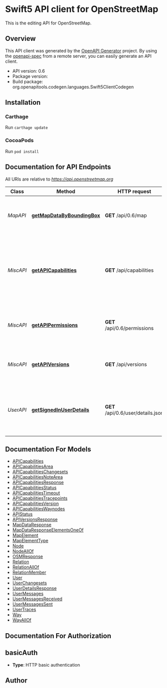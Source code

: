 # Swift5 API client for OpenStreetMap

This is the editing API for OpenStreetMap.

## Overview
This API client was generated by the [OpenAPI Generator](https://openapi-generator.tech) project.  By using the [openapi-spec](https://github.com/OAI/OpenAPI-Specification) from a remote server, you can easily generate an API client.

- API version: 0.6
- Package version: 
- Build package: org.openapitools.codegen.languages.Swift5ClientCodegen

## Installation

### Carthage

Run `carthage update`

### CocoaPods

Run `pod install`

## Documentation for API Endpoints

All URIs are relative to *https://api.openstreetmap.org*

Class | Method | HTTP request | Description
------------ | ------------- | ------------- | -------------
*MapAPI* | [**getMapDataByBoundingBox**](docs/MapAPI.md#getmapdatabyboundingbox) | **GET** /api/0.6/map | Retrieves map data by the given bounding box.
*MiscAPI* | [**getAPICapabilities**](docs/MiscAPI.md#getapicapabilities) | **GET** /api/capabilities | This API call is meant to provide information about the capabilities and limitations of the current API.
*MiscAPI* | [**getAPIPermissions**](docs/MiscAPI.md#getapipermissions) | **GET** /api/0.6/permissions | Returns the permissions granted to the current API connection.
*MiscAPI* | [**getAPIVersions**](docs/MiscAPI.md#getapiversions) | **GET** /api/versions | Returns a list of API versions supported by this instance.
*UserAPI* | [**getSignedInUserDetails**](docs/UserAPI.md#getsignedinuserdetails) | **GET** /api/0.6/user/details.json | Get the user&#39;s profile as well as their OSM messages and preferences


## Documentation For Models

 - [APICapabilities](docs/APICapabilities.md)
 - [APICapabilitiesArea](docs/APICapabilitiesArea.md)
 - [APICapabilitiesChangesets](docs/APICapabilitiesChangesets.md)
 - [APICapabilitiesNoteArea](docs/APICapabilitiesNoteArea.md)
 - [APICapabilitiesResponse](docs/APICapabilitiesResponse.md)
 - [APICapabilitiesStatus](docs/APICapabilitiesStatus.md)
 - [APICapabilitiesTimeout](docs/APICapabilitiesTimeout.md)
 - [APICapabilitiesTracepoints](docs/APICapabilitiesTracepoints.md)
 - [APICapabilitiesVersion](docs/APICapabilitiesVersion.md)
 - [APICapabilitiesWaynodes](docs/APICapabilitiesWaynodes.md)
 - [APIStatus](docs/APIStatus.md)
 - [APIVersionsResponse](docs/APIVersionsResponse.md)
 - [MapDataResponse](docs/MapDataResponse.md)
 - [MapDataResponseElementsOneOf](docs/MapDataResponseElementsOneOf.md)
 - [MapElement](docs/MapElement.md)
 - [MapElementType](docs/MapElementType.md)
 - [Node](docs/Node.md)
 - [NodeAllOf](docs/NodeAllOf.md)
 - [OSMResponse](docs/OSMResponse.md)
 - [Relation](docs/Relation.md)
 - [RelationAllOf](docs/RelationAllOf.md)
 - [RelationMember](docs/RelationMember.md)
 - [User](docs/User.md)
 - [UserChangesets](docs/UserChangesets.md)
 - [UserDetailsResponse](docs/UserDetailsResponse.md)
 - [UserMessages](docs/UserMessages.md)
 - [UserMessagesReceived](docs/UserMessagesReceived.md)
 - [UserMessagesSent](docs/UserMessagesSent.md)
 - [UserTraces](docs/UserTraces.md)
 - [Way](docs/Way.md)
 - [WayAllOf](docs/WayAllOf.md)


## Documentation For Authorization


## basicAuth

- **Type**: HTTP basic authentication


## Author



